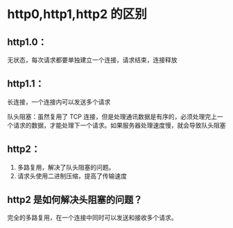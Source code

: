 # http0,http1,http2 的区别

## http1.0：

无状态，每次请求都要单独建立一个连接，请求结束，连接释放

## http1.1：

长连接，一个连接内可以发送多个请求

队头阻塞：虽然复用了 TCP 连接，但是处理通讯数据是有序的，必须处理完上一个请求的数据，才能处理下一个请求。如果服务器处理速度慢，就会导致队头阻塞

## http2：

1. 多路复用，解决了队头阻塞的问题。
2. 请求头使用二进制压缩，提高了传输速度

## http2 是如何解决头阻塞的问题？

完全的多路复用，在一个连接中同时可以发送和接收多个请求。
